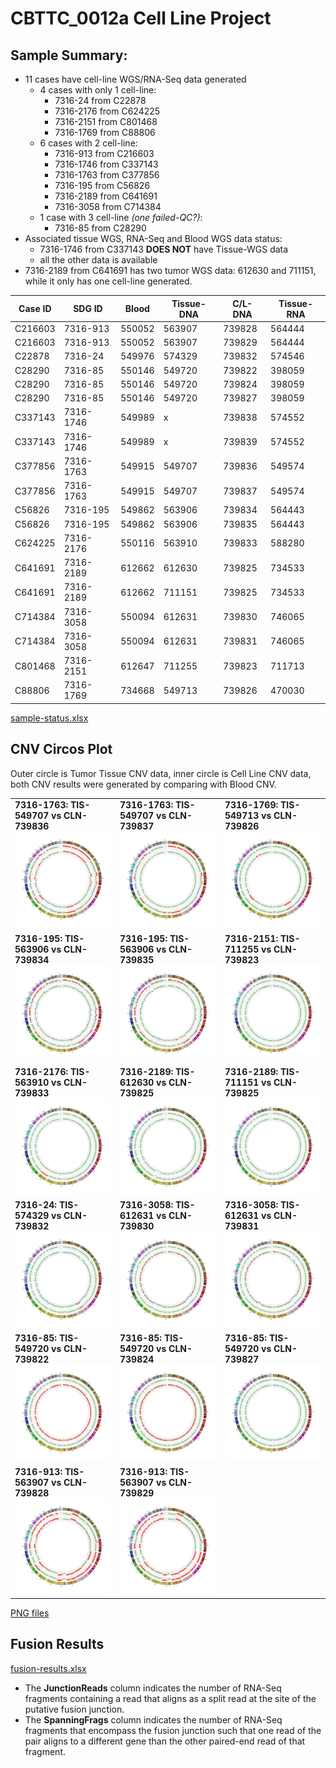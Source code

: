 # CBTTC_0012a Cell Line Project
## Sample Summary:

- 11 cases have cell-line WGS/RNA-Seq data generated
  - 4 cases with only 1 cell-line:
      - 7316-24 from C22878
      - 7316-2176 from C624225
      - 7316-2151 from C801468
      - 7316-1769 from C88806
  - 6 cases with 2 cell-line:
      - 7316-913 from C216603
      - 7316-1746 from C337143
      - 7316-1763 from C377856
      - 7316-195 from C56826
      - 7316-2189 from C641691
      - 7316-3058 from C714384
  - 1 case with 3 cell-line _(one failed-QC?)_:
      - 7316-85 from C28290
- Associated tissue WGS, RNA-Seq and Blood WGS data status:
  - 7316-1746 from C337143 **DOES NOT** have Tissue-WGS data
  - all the other data is available
- 7316-2189 from C641691 has two tumor WGS data: 612630 and 711151, while it only has one cell-line generated.

| Case ID | SDG ID    | Blood  | Tissue-DNA | C/L-DNA | Tissue-RNA | 
|---------|-----------|--------|------------|---------|------------| 
| C216603 | 7316-913  | 550052 | 563907     | 739828  | 564444     | 
| C216603 | 7316-913  | 550052 | 563907     | 739829  | 564444     | 
| C22878  | 7316-24   | 549976 | 574329     | 739832  | 574546     | 
| C28290  | 7316-85   | 550146 | 549720     | 739822  | 398059     | 
| C28290  | 7316-85   | 550146 | 549720     | 739824  | 398059     | 
| C28290  | 7316-85   | 550146 | 549720     | 739827  | 398059     | 
| C337143 | 7316-1746 | 549989 | x          | 739838  | 574552     | 
| C337143 | 7316-1746 | 549989 | x          | 739839  | 574552     | 
| C377856 | 7316-1763 | 549915 | 549707     | 739836  | 549574     | 
| C377856 | 7316-1763 | 549915 | 549707     | 739837  | 549574     | 
| C56826  | 7316-195  | 549862 | 563906     | 739834  | 564443     | 
| C56826  | 7316-195  | 549862 | 563906     | 739835  | 564443     | 
| C624225 | 7316-2176 | 550116 | 563910     | 739833  | 588280     | 
| C641691 | 7316-2189 | 612662 | 612630     | 739825  | 734533     | 
| C641691 | 7316-2189 | 612662 | 711151     | 739825  | 734533     | 
| C714384 | 7316-3058 | 550094 | 612631     | 739830  | 746065     | 
| C714384 | 7316-3058 | 550094 | 612631     | 739831  | 746065     | 
| C801468 | 7316-2151 | 612647 | 711255     | 739823  | 711713     | 
| C88806  | 7316-1769 | 734668 | 549713     | 739826  | 470030     | 

[sample-status.xlsx](data/sample-status.xlsx)

## CNV Circos Plot
Outer circle is Tumor Tissue CNV data, inner circle is Cell Line CNV data, both CNV results were generated by comparing with Blood CNV. 


|   |   |   |
|---|---|---|
| **7316-1763: TIS-549707 vs CLN-739836** ![](data/png/7316-1763-TIS-549707_vs_7316-1763-CLN-739836.png) | **7316-1763: TIS-549707 vs CLN-739837** ![](data/png/7316-1763-TIS-549707_vs_7316-1763-CLN-739837.png) | **7316-1769: TIS-549713 vs CLN-739826** ![](data/png/7316-1769-TIS-549713_vs_7316-1769-CLN-739826.png) |
| **7316-195: TIS-563906 vs CLN-739834** ![](data/png/7316-195-TIS-563906_vs_7316-195-CLN-739834.png) | **7316-195: TIS-563906 vs CLN-739835** ![](data/png/7316-195-TIS-563906_vs_7316-195-CLN-739835.png) | **7316-2151: TIS-711255 vs CLN-739823** ![](data/png/7316-2151-TIS-711255_vs_7316-2151-CLN-739823.png) |
| **7316-2176: TIS-563910 vs CLN-739833** ![](data/png/7316-2176-TIS-563910_vs_7316-2176-CLN-739833.png) | **7316-2189: TIS-612630 vs CLN-739825** ![](data/png/7316-2189-TIS-612630_vs_7316-2189-CLN-739825.png) | **7316-2189: TIS-711151 vs CLN-739825** ![](data/png/7316-2189-TIS-711151_vs_7316-2189-CLN-739825.png) |
| **7316-24: TIS-574329 vs CLN-739832** ![](data/png/7316-24-TIS-574329_vs_7316-24-CLN-739832.png) | **7316-3058: TIS-612631 vs CLN-739830** ![](data/png/7316-3058-TIS-612631_vs_7316-3058-CLN-739830.png) | **7316-3058: TIS-612631 vs CLN-739831** ![](data/png/7316-3058-TIS-612631_vs_7316-3058-CLN-739831.png) |
| **7316-85: TIS-549720 vs CLN-739822** ![](data/png/7316-85-TIS-549720_vs_7316-85-CLN-739822.png) | **7316-85: TIS-549720 vs CLN-739824** ![](data/png/7316-85-TIS-549720_vs_7316-85-CLN-739824.png) | **7316-85: TIS-549720 vs CLN-739827** ![](data/png/7316-85-TIS-549720_vs_7316-85-CLN-739827.png) |
| **7316-913: TIS-563907 vs CLN-739828** ![](data/png/7316-913-TIS-563907_vs_7316-913-CLN-739828.png) | **7316-913: TIS-563907 vs CLN-739829** ![](data/png/7316-913-TIS-563907_vs_7316-913-CLN-739829.png) | |
[PNG files](data/png)

## Fusion Results

[fusion-results.xlsx](data/fusion-results.xlsx)

- The **JunctionReads** column indicates the number of RNA-Seq fragments containing a read that aligns as a split read at the site of the putative fusion junction.
- The **SpanningFrags** column indicates the number of RNA-Seq fragments that encompass the fusion junction such that one read of the pair aligns to a different gene than the other paired-end read of that fragment.

